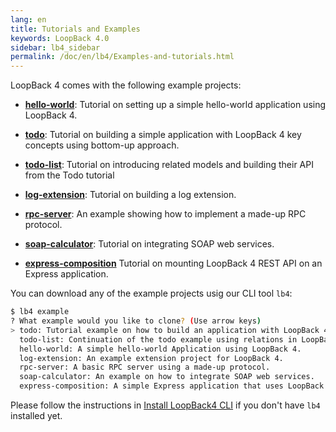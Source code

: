 ```yaml
---
lang: en
title: Tutorials and Examples
keywords: LoopBack 4.0
sidebar: lb4_sidebar
permalink: /doc/en/lb4/Examples-and-tutorials.html
---
```


LoopBack 4 comes with the following example projects:

- **[hello-world](https://github.com/strongloop/loopback-next/tree/master/examples/hello-world)**:
  Tutorial on setting up a simple hello-world application using LoopBack 4.

- **[todo](todo-tutorial.md)**: Tutorial on building a simple application with
  LoopBack 4 key concepts using bottom-up approach.

- **[todo-list](todo-list-tutorial.md)**: Tutorial on introducing related models
  and building their API from the Todo tutorial

- **[log-extension](https://github.com/strongloop/loopback-next/tree/master/examples/log-extension)**:
  Tutorial on building a log extension.

- **[rpc-server](https://github.com/strongloop/loopback-next/tree/master/examples/rpc-server)**:
  An example showing how to implement a made-up RPC protocol.

- **[soap-calculator](soap-calculator-tutorial.md)**: Tutorial on integrating
  SOAP web services.

- **[express-composition](express-with-lb4-rest-tutorial.md)** Tutorial on
  mounting LoopBack 4 REST API on an Express application.

You can download any of the example projects usig our CLI tool `lb4`:

```sh
$ lb4 example
? What example would you like to clone? (Use arrow keys)
> todo: Tutorial example on how to build an application with LoopBack 4.
  todo-list: Continuation of the todo example using relations in LoopBack 4.
  hello-world: A simple hello-world Application using LoopBack 4.
  log-extension: An example extension project for LoopBack 4.
  rpc-server: A basic RPC server using a made-up protocol.
  soap-calculator: An example on how to integrate SOAP web services.
  express-composition: A simple Express application that uses LoopBack 4 REST API.
```

Please follow the instructions in
[Install LoopBack4 CLI](Getting-started.md#install-loopback-4-cli) if you don't
have `lb4` installed yet.
